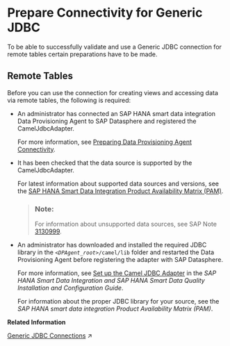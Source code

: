 <!-- loio648fabfc94ad4da7853ef9a4d284aeac -->

# Prepare Connectivity for Generic JDBC

To be able to successfully validate and use a Generic JDBC connection for remote tables certain preparations have to be made.



<a name="loio648fabfc94ad4da7853ef9a4d284aeac__prereq_rt_Generic_JDBC"/>

## Remote Tables

Before you can use the connection for creating views and accessing data via remote tables, the following is required:

-   An administrator has connected an SAP HANA smart data integration Data Provisioning Agent to SAP Datasphere and registered the CamelJdbcAdapter.

    For more information, see [Preparing Data Provisioning Agent Connectivity](preparing-data-provisioning-agent-connectivity-f1a39d1.md).

-   It has been checked that the data source is supported by the CamelJdbcAdapter.

    For latest information about supported data sources and versions, see the [SAP HANA Smart Data Integration Product Availability Matrix \(PAM\)](https://support.sap.com/content/dam/launchpad/en_us/pam/pam-essentials/TIP/PAM_HANA_SDI_2_0.pdf).

    > ### Note:  
    > For information about unsupported data sources, see SAP Note [3130999](https://me.sap.com/notes/3130999).

-   An administrator has downloaded and installed the required JDBC library in the <code><i class="varname">&lt;DPAgent_root&gt;</i>/camel/lib</code> folder and restarted the Data Provisioning Agent before registering the adapter with SAP Datasphere.

    For more information, see [Set up the Camel JDBC Adapter](https://help.sap.com/viewer/7952ef28a6914997abc01745fef1b607/latest/en-US/1247c9518f8d4b5b93fa2ad54cb2dcf6.html) in the *SAP HANA Smart Data Integration and SAP HANA Smart Data Quality Installation and Configuration Guide*.

    For information about the proper JDBC library for your source, see the *SAP HANA smart data integration Product Availability Matrix \(PAM\)*.


**Related Information**  


[Generic JDBC Connections](https://help.sap.com/viewer/9f36ca35bc6145e4acdef6b4d852d560/DEV_CURRENT/en-US/eeae3aca6d0040149f7b1e658c434f15.html "Use a Generic JDBC connection to access data from tables and views in any supported data source for which a JDBC driver is available.") :arrow_upper_right:

